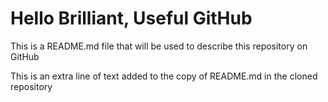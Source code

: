 # Hello Brilliant, Useful GitHub

This is a README.md file that will be used to describe this
repository on GitHub

This is an extra line of text added to the copy
of README.md in the cloned repository
